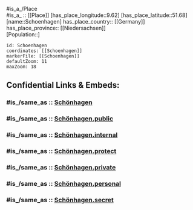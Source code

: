 ﻿---
confidential: public
isDeleted: false
location:
- 51.68
- 9.62
mapmarker: city
mapzoom:
- 7
- 12
SpocWebEntityId: 34143
tags:
- geo/City
type: City
---

#is_a_/Place  
#is_a_ :: [[Place]] 
[has_place_longitude::9.62] 
[has_place_latitude::51.68] 
[name::Schoenhagen] 
has_place_country:: [[Germany]]  
has_place_province:: [[Niedersachsen]]  
[Population::] 



```leaflet
id: Schoenhagen
coordinates: [[Schoenhagen]] 
markerFile: [[Schoenhagen]] 
defaultZoom: 11 
maxZoom: 18
```


## Confidential Links & Embeds: 

### #is_/same_as :: [Schönhagen](/_Standards/Earth/Continent/Europe/Europe~Central/Germany/Germany~West/Niedersachsen/counties~Niedersachsen/Northeim/cities~Northeim/Uslar/boroughs~Uslar/Schönhagen.md) 

### #is_/same_as :: [Schönhagen.public](/_public/Earth/Continent/Europe/Europe~Central/Germany/Germany~West/Niedersachsen/counties~Niedersachsen/Northeim/cities~Northeim/Uslar/boroughs~Uslar/Schönhagen.public.md) 

### #is_/same_as :: [Schönhagen.internal](/_internal/Earth/Continent/Europe/Europe~Central/Germany/Germany~West/Niedersachsen/counties~Niedersachsen/Northeim/cities~Northeim/Uslar/boroughs~Uslar/Schönhagen.internal.md) 

### #is_/same_as :: [Schönhagen.protect](/_protect/Earth/Continent/Europe/Europe~Central/Germany/Germany~West/Niedersachsen/counties~Niedersachsen/Northeim/cities~Northeim/Uslar/boroughs~Uslar/Schönhagen.protect.md) 

### #is_/same_as :: [Schönhagen.private](/_private/Earth/Continent/Europe/Europe~Central/Germany/Germany~West/Niedersachsen/counties~Niedersachsen/Northeim/cities~Northeim/Uslar/boroughs~Uslar/Schönhagen.private.md) 

### #is_/same_as :: [Schönhagen.personal](/_personal/Earth/Continent/Europe/Europe~Central/Germany/Germany~West/Niedersachsen/counties~Niedersachsen/Northeim/cities~Northeim/Uslar/boroughs~Uslar/Schönhagen.personal.md) 

### #is_/same_as :: [Schönhagen.secret](/_secret/Earth/Continent/Europe/Europe~Central/Germany/Germany~West/Niedersachsen/counties~Niedersachsen/Northeim/cities~Northeim/Uslar/boroughs~Uslar/Schönhagen.secret.md)

